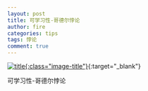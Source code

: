 ```yaml
---
layout: post
title: 可学习性-哥德尔悖论
author: fire
categories: tips 
tags: 悖论
comment: true
---
```


[![title](https://image.sideproject.cn/titlex/titlex_046.jpg){:class="image-title"}](https://image.sideproject.cn/titlex/titlex_046.jpg){:target="_blank"}

可学习性-哥德尔悖论